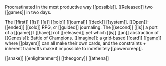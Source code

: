 Procrastinated in the most productive way [[possible]]. [[Released]] two [[games]] in two days.

The [[first]] [[is]] [[a]] [[solo]] [[journal]] [[deck]] [[system]]. [[Open]]-[[ended]] [[solo]] RPG, or [[guided]] journaling. The [[second]] [[is]] a port of a [[game]] I [[have]] not [[released]] yet which [[is]] [[an]] abstraction of [[Genesis]]: Battle of Champions. [[Imagine]]: a grid-based [[card]] [[game]] where [[players]] can all make their own cards, and the constraints + inherent tradeoffs make it impossible to indefinitely [[powercreep]].

[[snake]] [[enlightenment]] [[theogony]] [[athena]] 